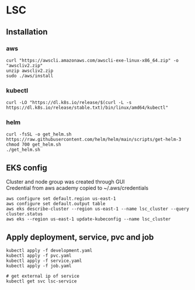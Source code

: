 # LSC
## Installation

### aws 
```script
curl "https://awscli.amazonaws.com/awscli-exe-linux-x86_64.zip" -o "awscliv2.zip"
unzip awscliv2.zip
sudo ./aws/install
```

### kubectl
```script
curl -LO "https://dl.k8s.io/release/$(curl -L -s https://dl.k8s.io/release/stable.txt)/bin/linux/amd64/kubectl"
```

### helm
```script
curl -fsSL -o get_helm.sh https://raw.githubusercontent.com/helm/helm/main/scripts/get-helm-3
chmod 700 get_helm.sh
./get_helm.sh
```

## EKS config 
Cluster and node group was created through GUI \
Credential from aws academy copied to ~/.aws/credentials
```script
aws configure set default.region us-east-1
aws configure set default.output table
aws eks describe-cluster --region us-east-1 --name lsc_cluster --query cluster.status
aws eks --region us-east-1 update-kubeconfig --name lsc_cluster
```

## Apply deployment, service, pvc and job 
```script
kubectl apply -f development.yaml
kubectl apply -f pvc.yaml
kubectl apply -f service.yaml
kubectl apply -f job.yaml

# get external ip of service
kubectl get svc lsc-service
```
